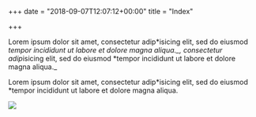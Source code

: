 +++
date = "2018-09-07T12:07:12+00:00"
title = "Index"

+++

Lorem ipsum dolor sit amet, consectetur adip*isicing elit, sed do eiusmod *tempor incididunt ut labore et dolore magna aliqua._, consectetur adip*isicing elit, sed do eiusmod *tempor incididunt ut labore et dolore magna aliqua._

Lorem ipsum dolor sit amet, consectetur adip*isicing elit, sed do eiusmod *tempor incididunt ut labore et dolore magna aliqua.

  
![](https://res.cloudinary.com/rustycloud/image/upload/v1536364610/jackolantern.png)